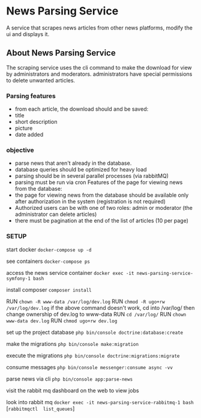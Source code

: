 # News Parsing Service

A service that scrapes news articles from other news platforms, modify the ui and displays it.

## About News Parsing Service

The scraping service uses the cli command to make the download for view by administrators and moderators.
administrators have special permissions to delete unwanted articles.

### Parsing features

- from each article, the download should and be saved:
- title
- short description
- picture
- date added

### objective

- parse news that aren't already in the database.
- database queries should be optimized for heavy load
- parsing should be in several parallel processes (via rabbitMQ)
- parsing must be run via cron Features of the page for viewing news from the database:
- the page for viewing news from the database should be available only after authorization in the system (registration is not required)
- Authorized users can be with one of two roles: admin or moderator (the administrator can delete articles)
- there must be pagination at the end of the list of articles (10 per page)

### SETUP

start docker
`docker-compose up -d`

see containers
`docker-compose ps`

access the news service container
`docker exec -it news-parsing-service-symfony-1 bash`

install composer
`composer install`

RUN `chown -R www-data /var/log/dev.log`
RUN `chmod -R ugo+rw /var/log/dev.log`
if the above command doesn't work, cd into /var/log/ then change ownership of dev.log to www-data
RUN `cd /var/log/`
RUN `chown www-data dev.log`
RUN `chmod ugo+rw dev.log`

set up the project database
`php bin/console doctrine:database:create`

make the migrations
`php bin/console make:migration`

execute the migrations
`php bin/console doctrine:migrations:migrate`

consume messages
`php bin/console messenger:consume async -vv`

parse news via cli
`php bin/console app:parse-news`

visit the rabbit mq dashboard on the web to view jobs

look into rabbit mq
`docker exec -it news-parsing-service-rabbitmq-1 bash`
[`rabbitmqctl  list_queues`]
